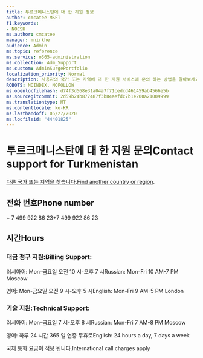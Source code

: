 ```yaml
---
title: 투르크메니스탄에 대 한 지원 정보
author: cmcatee-MSFT
f1.keywords:
- NOCSH
ms.author: cmcatee
manager: mnirkhe
audience: Admin
ms.topic: reference
ms.service: o365-administration
ms.collection: Adm_Support
ms.custom: AdminSurgePortfolio
localization_priority: Normal
description: 사용자의 국가 또는 지역에 대 한 지원 서비스에 문의 하는 방법을 알아보세요.
ROBOTS: NOINDEX, NOFOLLOW
ms.openlocfilehash: d74f3d568e31a04a7f71cedcd461459ab4566e5b
ms.sourcegitcommit: 2d59b24b877487f3b84aefdc7b1e200a21009999
ms.translationtype: MT
ms.contentlocale: ko-KR
ms.lasthandoff: 05/27/2020
ms.locfileid: "44401825"
---
```

# <a name="contact-support-for-turkmenistan"></a><span data-ttu-id="84778-103">투르크메니스탄에 대 한 지원 문의</span><span class="sxs-lookup"><span data-stu-id="84778-103">Contact support for Turkmenistan</span></span>

<span data-ttu-id="84778-104">[다른 국가 또는 지역을 찾습니다](../contact-support-for-business-products.md).</span><span class="sxs-lookup"><span data-stu-id="84778-104">[Find another country or region](../contact-support-for-business-products.md).</span></span>

## <a name="phone-number"></a><span data-ttu-id="84778-105">전화 번호</span><span class="sxs-lookup"><span data-stu-id="84778-105">Phone number</span></span>
<span data-ttu-id="84778-106">+ 7 499 922 86 23</span><span class="sxs-lookup"><span data-stu-id="84778-106">+7 499 922 86 23</span></span>

## <a name="hours"></a><span data-ttu-id="84778-107">시간</span><span class="sxs-lookup"><span data-stu-id="84778-107">Hours</span></span>
### <a name="billing-support"></a><span data-ttu-id="84778-108">대금 청구 지원:</span><span class="sxs-lookup"><span data-stu-id="84778-108">Billing Support:</span></span>

<span data-ttu-id="84778-109">러시아어: Mon-금요일 오전 10 시-오후 7 시</span><span class="sxs-lookup"><span data-stu-id="84778-109">Russian: Mon-Fri 10 AM-7 PM Moscow</span></span>

<span data-ttu-id="84778-110">영어: Mon-금요일 오전 9 시-오후 5 시</span><span class="sxs-lookup"><span data-stu-id="84778-110">English: Mon-Fri 9 AM-5 PM London</span></span>

### <a name="technical-support"></a><span data-ttu-id="84778-111">기술 지원:</span><span class="sxs-lookup"><span data-stu-id="84778-111">Technical Support:</span></span>

<span data-ttu-id="84778-112">러시아어: Mon-금요일 7 시-오후 8 시</span><span class="sxs-lookup"><span data-stu-id="84778-112">Russian: Mon-Fri 7 AM-8 PM Moscow</span></span>

<span data-ttu-id="84778-113">영어: 하루 24 시간 365 일 연중 무휴로</span><span class="sxs-lookup"><span data-stu-id="84778-113">English: 24 hours a day, 7 days a week</span></span>

<span data-ttu-id="84778-114">국제 통화 요금이 적용 됩니다.</span><span class="sxs-lookup"><span data-stu-id="84778-114">International call charges apply</span></span>
